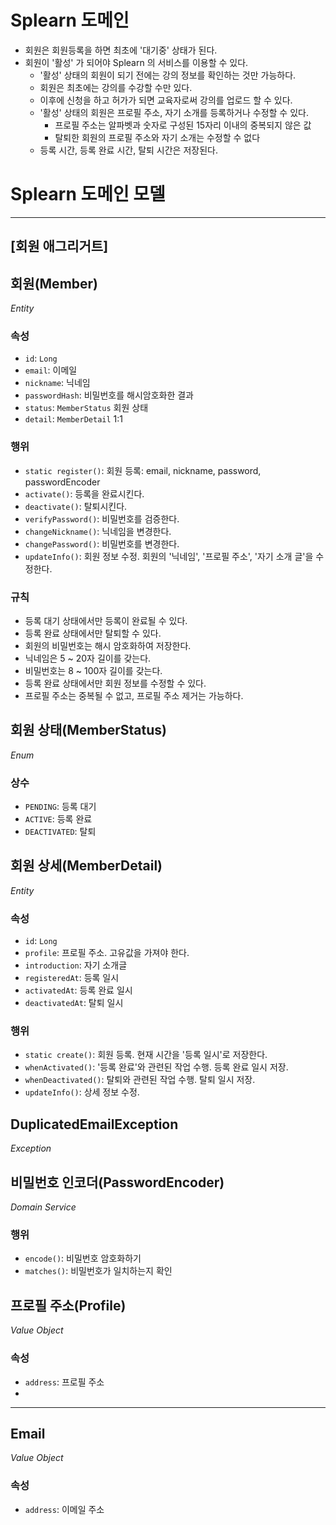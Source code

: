# Splearn 도메인
- 회원은 회원등록을 하면 최초에 '대기중' 상태가 된다.
- 회원이 '활성' 가 되어야 Splearn 의 서비스를 이용할 수 있다.
  - '활성' 상태의 회원이 되기 전에는 강의 정보를 확인하는 것만 가능하다.
  - 회원은 최초에는 강의를 수강할 수만 있다.
  - 이후에 신청을 하고 허가가 되면 교육자로써 강의를 업로드 할 수 있다.
  - '활성' 상태의 회원은 프로필 주소, 자기 소개를 등록하거나 수정할 수 있다.
    - 프로필 주소는 알파벳과 숫자로 구성된 15자리 이내의 중복되지 않은 값
    - 탈퇴한 회원의 프로필 주소와 자기 소개는 수정할 수 없다
  - 등록 시간, 등록 완료 시간, 탈퇴 시간은 저장된다.

# Splearn 도메인 모델

---

## [회원 애그리거트]

## 회원(Member)
_Entity_
### 속성
- `id`: `Long`
- `email`: 이메일
- `nickname`: 닉네임
- `passwordHash`: 비밀번호를 해시암호화한 결과
- `status`: `MemberStatus` 회원 상태
- `detail`: `MemberDetail` 1:1
### 행위
- `static register()`: 회원 등록: email, nickname, password, passwordEncoder
- `activate()`: 등록을 완료시킨다.
- `deactivate()`: 탈퇴시킨다.
- `verifyPassword()`: 비밀번호를 검증한다.
- `changeNickname()`: 닉네임을 변경한다.
- `changePassword()`: 비밀번호를 변경한다.
- `updateInfo()`: 회원 정보 수정. 회원의 '닉네임', '프로필 주소', '자기 소개 글'을 수정한다.
### 규칙
- 등록 대기 상태에서만 등록이 완료될 수 있다.
- 등록 완료 상태에서만 탈퇴할 수 있다.
- 회원의 비밀번호는 해시 암호화하여 저장한다.
- 닉네임은 5 ~ 20자 길이를 갖는다.
- 비밀번호는 8 ~ 100자 길이를 갖는다.
- 등록 완료 상태에서만 회원 정보를 수정할 수 있다.
- 프로필 주소는 중복될 수 없고, 프로필 주소 제거는 가능하다.

## 회원 상태(MemberStatus)
_Enum_
### 상수
- `PENDING`: 등록 대기
- `ACTIVE`: 등록 완료
- `DEACTIVATED`: 탈퇴

## 회원 상세(MemberDetail)
_Entity_
### 속성
- `id`: `Long`
- `profile`: 프로필 주소. 고유값을 가져야 한다.
- `introduction`: 자기 소개글
- `registeredAt`: 등록 일시
- `activatedAt`: 등록 완료 일시
- `deactivatedAt`: 탈퇴 일시
### 행위
- `static create()`: 회원 등록. 현재 시간을 '등록 일시'로 저장한다.
- `whenActivated()`: '등록 완료'와 관련된 작업 수행. 등록 완료 일시 저장.
- `whenDeactivated()`: 탈퇴와 관련된 작업 수행. 탈퇴 일시 저장.
- `updateInfo()`: 상세 정보 수정.


## DuplicatedEmailException
_Exception_

## 비밀번호 인코더(PasswordEncoder)
_Domain Service_
### 행위
- `encode()`: 비밀번호 암호화하기
- `matches()`: 비밀번호가 일치하는지 확인

## 프로필 주소(Profile)
_Value Object_
### 속성
- `address`: 프로필 주소
- 

---

## Email
_Value Object_
### 속성
- `address`: 이메일 주소

